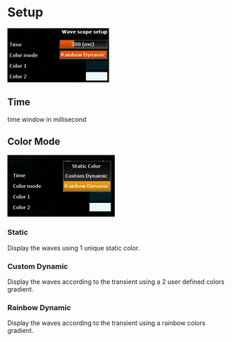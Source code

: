 # Setup
![](../../include/WaveScope04.png)

## Time
time window in millisecond

## Color Mode

![](../../include/WaveScopeColorModes.png)

### Static

<link type="document" target="Display">Display</link>
the waves using 1 unique static color.

### Custom Dynamic

<link type="document" target="Display">Display</link>
the waves according to the transient using a 2 user defined colors gradient.

### Rainbow Dynamic

<link type="document" target="Display">Display</link>
the waves according to the transient using a rainbow colors gradient.




